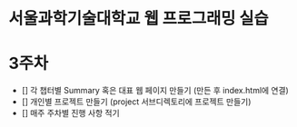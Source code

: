 # 서울과학기술대학교 웹 프로그래밍 실습

# 3주차
- [] 각 챕터별 Summary 혹은 대표 웹 페이지 만들기 (만든 후 index.html에 연결)
- [] 개인별 프로젝트 만들기 (project 서브디렉토리에 프로젝트 만들기)
- [] 매주 주차별 진행 사항 적기
